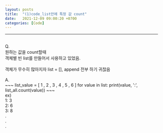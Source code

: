 ```yaml
---
layout: posts
title:  "(1)code_list안에 특정 값 count"
date:   2021-12-09 09:00:20 +0700
categories: [Code]
---
```

<link rel = "stylesheet" href ="/static/css/bootstrap.min.css">

--------------------------
<br/>
Q.<br/>
원하는 값을 count할때 <br/>
객체별 빈 list를 만들어서 사용하고 있었음.<br/>
<br/>
객체가 무수히 많아지자 list = [], append 전부 하기 귀찮음<br/>

<br/>
A.<br/>
~~~
list_value = [ 1 , 2 , 3 , 4 , 5 , 6 ]
for value in list:
  print(value, ':', list_all.count(value))
~~~
<br/>
ex)<br/>
1: 3<br/>
2: 6<br/>
3: 8<br/>
.<br/>
.<br/>
.<br/>
